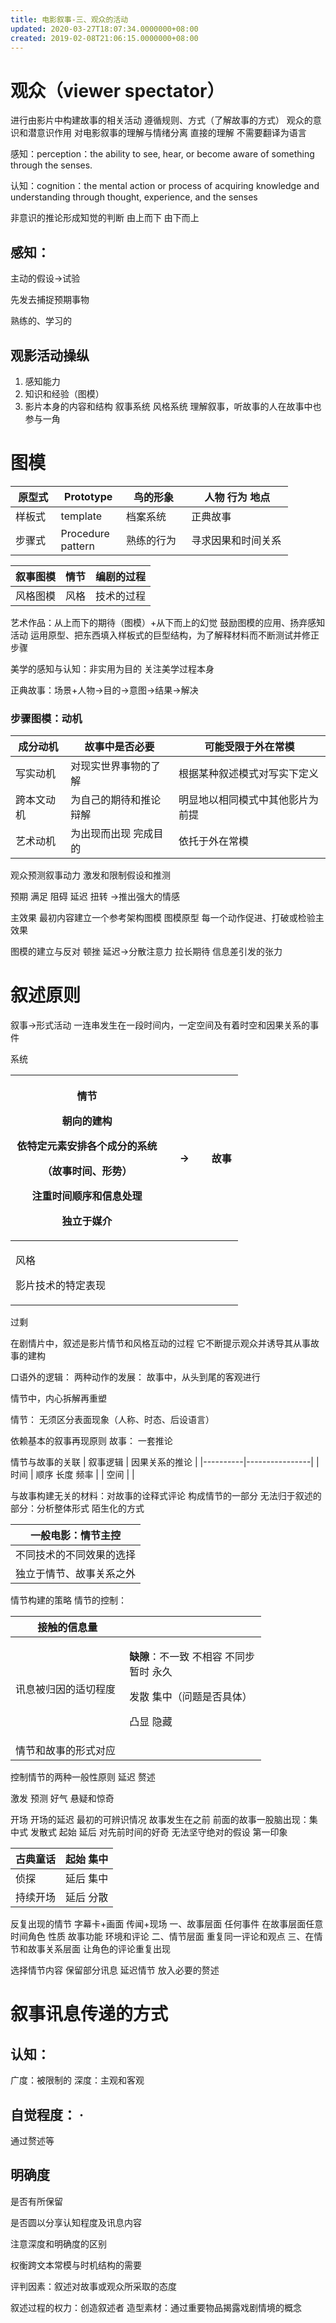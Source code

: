 ```yaml
---
title: 电影叙事-三、观众的活动
updated: 2020-03-27T18:07:34.0000000+08:00
created: 2019-02-08T21:06:15.0000000+08:00
---
```


# 观众（viewer spectator）
进行由影片中构建故事的相关活动
遵循规则、方式（了解故事的方式）
观众的意识和潜意识作用
对电影叙事的理解与情绪分离
直接的理解 不需要翻译为语言

感知：perception：the ability to see, hear, or become aware of something through the senses.

认知：cognition：the mental action or process of acquiring knowledge and understanding through thought, experience, and the senses

非意识的推论形成知觉的判断
由上而下 由下而上

## 感知：
主动的假设→试验

先发去捕捉预期事物

熟练的、学习的

## 观影活动操纵
1.  感知能力
2.  知识和经验（图模）
3.  影片本身的内容和结构
叙事系统 风格系统
理解叙事，听故事的人在故事中也参与一角

# 图模
<table>
<colgroup>
<col style="width: 16%" />
<col style="width: 23%" />
<col style="width: 23%" />
<col style="width: 36%" />
</colgroup>
<thead>
<tr class="header">
<th>原型式</th>
<th>Prototype</th>
<th>鸟的形象</th>
<th>人物 行为 地点</th>
</tr>
</thead>
<tbody>
<tr class="odd">
<td>样板式</td>
<td>template</td>
<td>档案系统</td>
<td>正典故事</td>
</tr>
<tr class="even">
<td>步骤式</td>
<td>Procedure<br />
pattern</td>
<td>熟练的行为</td>
<td>寻求因果和时间关系</td>
</tr>
</tbody>
</table>

| 叙事图模 | 情节 | 编剧的过程 |
|----------|------|------------|
| 风格图模 | 风格 | 技术的过程 |

艺术作品：从上而下的期待（图模）+从下而上的幻觉
鼓励图模的应用、扬弃感知活动
运用原型、把东西填入样板式的巨型结构，为了解释材料而不断测试并修正步骤

美学的感知与认知：非实用为目的 关注美学过程本身

正典故事：场景+人物→目的→意图→结果→解决

### 步骤图模：动机
| 成分动机   | 故事中是否必要         | 可能受限于外在常模               |
|------------|------------------------|----------------------------------|
| 写实动机   | 对现实世界事物的了解   | 根据某种叙述模式对写实下定义     |
| 跨本文动机 | 为自己的期待和推论辩解 | 明显地以相同模式中其他影片为前提 |
| 艺术动机   | 为出现而出现 完成目的  | 依托于外在常模                   |

观众预测叙事动力
激发和限制假设和推测

预期 满足 阻碍 延迟 扭转
→推出强大的情感

主效果 最初内容建立一个参考架构图模 图模原型
每一个动作促进、打破或检验主效果

图模的建立与反对
顿挫 延迟→分散注意力 拉长期待 信息差引发的张力

# 叙述原则
叙事→形式活动
一连串发生在一段时间内，一定空间及有着时空和因果关系的事件

系统
<table>
<colgroup>
<col style="width: 66%" />
<col style="width: 18%" />
<col style="width: 14%" />
</colgroup>
<thead>
<tr class="header">
<th><p>情节</p>
<p>朝向的建构</p>
<p>依特定元素安排各个成分的系统</p>
<p>（故事时间、形势）</p>
<p>注重时间顺序和信息处理</p>
<p>独立于媒介</p></th>
<th>→</th>
<th>故事</th>
</tr>
</thead>
<tbody>
<tr class="odd">
<td><p>风格</p>
<p>影片技术的特定表现</p></td>
<td></td>
<td></td>
</tr>
</tbody>
</table>
过剩

在剧情片中，叙述是影片情节和风格互动的过程 它不断提示观众并诱导其从事故事的建构

口语外的逻辑：
两种动作的发展：
故事中，从头到尾的客观进行

情节中，内心拆解再重塑

情节：
无须区分表面现象（人称、时态、后设语言）

依赖基本的叙事再现原则
故事：
一套推论

情节与故事的关联
| 叙事逻辑 | 因果关系的推论 |
|----------|----------------|
| 时间     | 顺序 长度 频率 |
| 空间     |               |

与故事构建无关的材料：对故事的诠释式评论 构成情节的一部分
无法归于叙述的部分：分析整体形式 陌生化的方式

| 一般电影：情节主控       |
|--------------------------|
| 不同技术的不同效果的选择 |
| 独立于情节、故事关系之外 |

情节构建的策略
情节的控制：
<table>
<colgroup>
<col style="width: 45%" />
<col style="width: 54%" />
</colgroup>
<thead>
<tr class="header">
<th>接触的信息量</th>
<th></th>
</tr>
</thead>
<tbody>
<tr class="odd">
<td>讯息被归因的适切程度</td>
<td><p><strong>缺隙</strong>：不一致 不相容 不同步<br />
暂时 永久</p>
<p>发散 集中（问题是否具体）</p>
<p>凸显 隐藏</p></td>
</tr>
<tr class="even">
<td>情节和故事的形式对应</td>
<td></td>
</tr>
</tbody>
</table>

控制情节的两种一般性原则
延迟 赘述

激发 预测 好气 悬疑和惊奇

开场
开场的延迟
最初的可辨识情况 故事发生在之前
前面的故事一股脑出现：集中式 发散式 起始 延后
对先前时间的好奇 无法坚守绝对的假设 第一印象

| 古典童话 | 起始 集中 |
|----------|-----------|
| 侦探     | 延后 集中 |
| 持续开场 | 延后 分散 |

反复出现的情节
字幕卡+画面 传闻+现场
一、故事层面
任何事件 在故事层面任意时间角色 性质 故事功能 环境和评论
二、情节层面
重复同一评论和观点
三、在情节和故事关系层面
让角色的评论重复出现

选择情节内容 保留部分讯息 延迟情节 放入必要的赘述

# 叙事讯息传递的方式
## 认知：
广度：被限制的
深度：主观和客观

## 自觉程度： · 
通过赘述等

## 明确度
是否有所保留

是否圆以分享认知程度及讯息内容

注意深度和明确度的区别

权衡跨文本常模与时机结构的需要

评判因素：叙述对故事或观众所采取的态度

叙述过程的权力：创造叙述者
造型素材：通过重要物品揭露戏剧情境的概念
